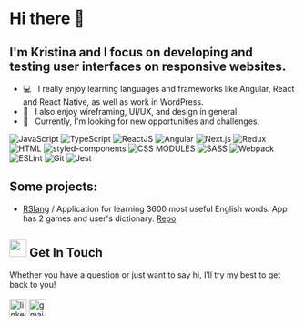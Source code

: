 # Hi there 👋

## I'm Kristina and I focus on developing and testing user interfaces on responsive websites. 
- 💻 &nbsp; I really enjoy learning languages and frameworks like Angular, React and React Native, as well as work in WordPress.
- 🦄 &nbsp; I also enjoy wireframing, UI/UX, and design in general. 
- 🚀 &nbsp; Currently, I'm looking for new opportunities and challenges. 

![JavaScript](https://img.shields.io/badge/-JavaScript-0D1117?style=for-the-badge&logo=JavaScript)
![TypeScript](https://img.shields.io/badge/-TypeScript-0D1117?style=for-the-badge&logo=TypeScript)
![ReactJS](https://img.shields.io/badge/-ReactJS-0D1117?style=for-the-badge&logo=React)
![Angular](https://img.shields.io/badge/-Angular-0D1117?style=for-the-badge&logo=Angular)
![Next.js](https://img.shields.io/badge/-Next.js-0D1117?style=for-the-badge&logo=Next.js)
![Redux](https://img.shields.io/badge/-Redux-0D1117?style=for-the-badge&logo=Redux)
![HTML](https://img.shields.io/badge/-HTML-0D1117?style=for-the-badge&logo=html5)
![styled-components](https://img.shields.io/badge/-Styled_Component-0D1117?style=for-the-badge&logo=styled%20components)
![CSS MODULES](https://img.shields.io/badge/-CSS_Modules-0D1117?style=for-the-badge&logo=css3)
![SASS](https://img.shields.io/badge/-SASS-0D1117?style=for-the-badge&logo=sass)
![Webpack](https://img.shields.io/badge/-Webpack-0D1117?style=for-the-badge&logo=Webpack)
![ESLint](https://img.shields.io/badge/-ESLint-0D1117?style=for-the-badge&logo=ESLint)
![Git](https://img.shields.io/badge/-Git-0D1117?style=for-the-badge&logo=Git)
![Jest](https://img.shields.io/badge/-Jest-0D1117?style=for-the-badge&logo=Jest)


## Some projects:
- [RSlang](https://rs-lang-rs-school.netlify.app/) / Application for learning 3600 most useful English words. App has 2 games and user's dictionary. [Repo](https://github.com/katkopikat/rslang)

## <img src="https://media.giphy.com/media/iY8CRBdQXODJSCERIr/giphy.gif" width="30px"> Get In Touch
Whether you have a question or just want to say hi, I’ll try my best to get back to you!
<br>
<br>
<a href="https://www.linkedin.com/in/krystsina-kavalevich/" target="blank"><img align="center"
src="https://img.shields.io/badge/linkedin-%231DA1F2.svg?style=for-the-badge&logo=linkedin&logoColor=white"
alt="linkedin" height="30"/></a>
<a href="https://mailto:krikoax@gmail.com" target="blank"><img align="center"
src="https://img.shields.io/badge/gmail-EA4335.svg?style=for-the-badge&logo=gmail&logoColor=white"
alt="gmail" height="30"/></a>




